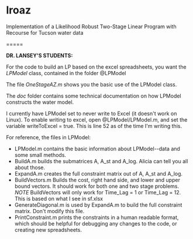 lroaz
=====

Implementation of a Likelihood Robust Two-Stage Linear Program with Recourse for Tucson water data

=====

**DR. LANSEY'S STUDENTS:**

For the code to build an LP based on the excel spreadsheets, you want the *LPModel* class, contained in the folder @LPModel

The file *OneStageAZ.m* shows you the basic use of the LPModel class.

The *doc* folder contains some technical documentation on how LPModel constructs the water model.

I currently have LPModel set to never write to Excel (it doesn't work on Linux).  To enable writing to excel, open @LPModel/LPModel.m, and set the variable writeToExcel = true.  This is line 52 as of the time I'm writing this.

For reference, the files in LPModel:
* LPModel.m contains the basic information about LPModel--data and some small methods.
* BuildA.m builds the submatrices A, A_st and A_log.  Alicia can tell you all about those.
* ExpandA.m creates the full constraint matrix out of A, A_st and A_log.
* BuildVectors.m Builds the cost, right hand side, and lower and upper bound vectors.  It should work for both one and two stage problems.
	*NOTE* BuildVectors will only work for Time_Lag = 1 or Time_Lag = 12.  This is based on what I see in sf.xlsx
* GenerateDiagonal.m is used by ExpandA.m to build the full constraint matrix.  Don't modify this file.
* PrintConstraint.m prints the constraints in a human readable format, which should be helpful for debugging any changes to the code, or creating new spreadsheets.
